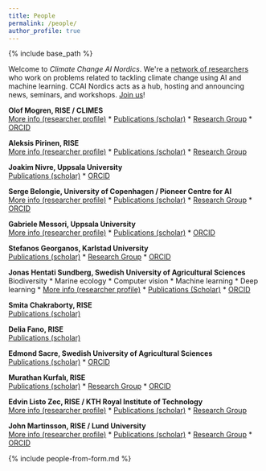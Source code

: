 ```yaml
---
title: People
permalink: /people/
author_profile: true
---
```

{% include base_path %}

<style>
img {
  width: 8em;
}
</style>

Welcome to _Climate Change AI Nordics_.
We're a [network of researchers](https://ccai.cc/people/) who work on problems related to tackling climate change using AI and machine learning. CCAI Nordics acts as a hub, hosting and announcing news, seminars, and workshops. [Join us](/join/)!

<span title="Mogren defended his PhD in computer science at Chalmers University of Technology in 2018 with the thesis Representation Learning for Natural Language. Senior researcher, head of the https://dl-group.se, and responsible for deep learning research at RISE Research Institutes of Sweden. Olof develops and investigates machine learning based solutions to problems related to the environment and climate change. This includes stream flow forecasting, soundscape analysis for biodiversity monitoring, and AI for circular business models."><strong>Olof Mogren, RISE / CLIMES</strong></span>
<br />
[More info (researcher profile)](https://mogren.one/) * [Publications (scholar)](https://scholar.google.se/citations?user=m_n28oAAAAAJ) * [Research Group](https://dl-group.se) * [ORCID](https://orcid.org/0000-0002-9567-2218)

<span title="Defended his PhD in computer vision at Lund University in 2021 with the thesis Reinforcement Learning for Active Visual Perception. Senior researcher at RISE Research Institutes of Sweden. Aleksis’ main research interest is to develop machine learning methods for a broad range of environmental applications (e.g. climate adaptation and humanitarian aid causes)."><strong>Aleksis Pirinen, RISE</strong></span>
<br />
[More info (researcher profile)](https://aleksispi.github.io) * [Publications (scholar)](https://scholar.google.se/citations?user=paBGTgsAAAAJ) * [Research Group](https://dl-group.se)

<span title="Professor in Computational linguistics. Uppsala University."><strong>Joakim Nivre, Uppsala University</strong></span>
<br />
[Publications (scholar)](https://scholar.google.se/citations?user=lLBHtFUAAAAJ) * [ORCID](https://orcid.org/0000-0002-7873-3971)

<span title="Research focus: Computer Vision & Machine Learning. University of Copenhagen / Pioneer Centre for AI."><strong>Serge Belongie, University of Copenhagen / Pioneer Centre for AI</strong></span>
<br />
[More info (researcher profile)](https://sergebelongie.github.io) * [Publications (scholar)](https://scholar.google.com/citations?user=chD5XxkAAAAJ) * [Research Group](https://www.belongielab.org) * [ORCID](https://orcid.org/0000-0002-0388-5217)

<span title="Gabriele's main research interests are physical drivers of extreme weather and extreme weather impacts. He uses a range of approaches, including dynamical systems theory, machine learning and other statistical analyses. Other research interests include meridional energy transport in the atmosphere and large-scale atmospheric dynamics."><strong>Gabriele Messori, Uppsala University</strong></span>
<br />
[More info (researcher profile)](https://gmessori.eu/) * [Publications (scholar)](https://scholar.google.com/citations?user=-WBcShwAAAAJ) * [ORCID](https://orcid.org/0000-0002-2032-5211)

<span title="Associate Professor, Karlstad University"><strong>Stefanos Georganos, Karlstad University</strong></span>
<br />
[Publications (scholar)](https://scholar.google.com/citations?user=OLTr-XYAAAAJ) * [Research Group]() * [ORCID](https://orcid.org/0000-0002-0001-2058)

<span title="Lecturer in ecology, working on ML applications for observing animals in the wild, mainly seabirds. "><strong>Jonas Hentati Sundberg, Swedish University of Agricultural Sciences</strong></span>
<br />
Biodiversity *  Marine ecology *  Computer vision *  Machine learning *  Deep learning * [More info (researcher profile)](https://www.slu.se/cv/jonas-hentati-sundberg/) * [Publications (Scholar)](https://scholar.google.com/citations?user=dHsj2swAAAAJ&hl=en) * [ORCID](https://orcid.org/0000-0002-3201-9262)

<span title="I am AI/ML expert, actively working with physics-informed AI/ML, ML for EO datasets and quantum ML. My research interests are quantum theory at the fundamental level, quantum simulations and algorithms, and big data simulations. RISE Research Institutes of Sweden."><strong>Smita Chakraborty, RISE</strong></span>
<br />
[Publications (scholar)](https://scholar.google.se/citations?user=jNjW5kIAAAAJ)

<span title="AI researcher with expertise in audio signals. RISE Research Institutes of Sweden."><strong>Delia Fano, RISE</strong></span>
<br />
[Publications (scholar)](https://scholar.google.se/citations?user=fUp2rucAAAAJ)

<span title="Interested in spatial modeling, conservation, species distribution modeling, connectivity. Swedish University of Agricultural Sciences (SLU)."><strong>Edmond Sacre, Swedish University of Agricultural Sciences</strong></span>
<br />
[Publications (scholar)](https://scholar.google.com/citations?user=6kgSitUAAAAJ&hl=en) * [ORCID](https://orcid.org/0000-0002-2218-431X)

<span title="I am a computational linguist, working as a researcher at RISE and CLIMES project. RISE Research Institutes of Sweden."><strong>Murathan Kurfalı, RISE</strong></span>
<br />
[Publications (scholar)](https://scholar.google.com/citations?user=NK6-M_gAAAAJ) * [Research Group](https://www.climes.se/) * [ORCID](https://orcid.org/0000-0002-7020-8275)

<span title="Listo Zec defended his MSc in engineering mathematics at Chalmers University of Technology in 2017. Researcher and PhD candidate at RISE Research Institutes of Sweden. Afiliated with RISE and Royal Institute of Technology."><strong>Edvin Listo Zec, RISE / KTH Royal Institute of Technology</strong></span>
<br />
[More info (researcher profile)](https://edvinli.github.io) * [Publications (scholar)](https://scholar.google.se/citations?user=Ft52aSsAAAAJ) * [Research Group](https://dl-group.se)

<span title="Defended his MSc in computer science at Chalmers University of Technology in 2017. Researcher and PhD candidate at RISE Research Institutes of Sweden. Also afiliated with Lund University."><strong>John Martinsson, RISE / Lund University</strong></span>
<br />
[More info (researcher profile)](https://johnmartinsson.github.io) * [Publications (scholar)](https://scholar.google.com/citations?user=sAMIwlMAAAAJ&hl=sv&oi=ao) * [Research Group](https://dl-group.se) * [ORCID](https://orcid.org/0000-0002-5032-4367)


{% include people-from-form.md %}

<!--
<span title=""><strong>Name, Affiliation</strong></span>
<br />
[More info (researcher profile)]() * [Publications (scholar)]() * [Research Group]() * [ORCID]()

//-->

<!--<img style="float: right; width: 10em; margin-right: 2em; margin-bottom: 1em;" src="/images/people/mogren.png" />//-->
<!--<img style="float: right; width: 10em; margin-right: 2em; margin-bottom: 1em;" src="/images/people/pirinen.jpg" />//-->
<!--<img style="float: right; width: 10em; margin-right: 2em; margin-bottom: 1em;" src="/images/people/listozec.jpg" />//-->

<!--![](/images/people/mogren.png)//-->
<!--![](/images/people/pirinen.jpg)//-->
